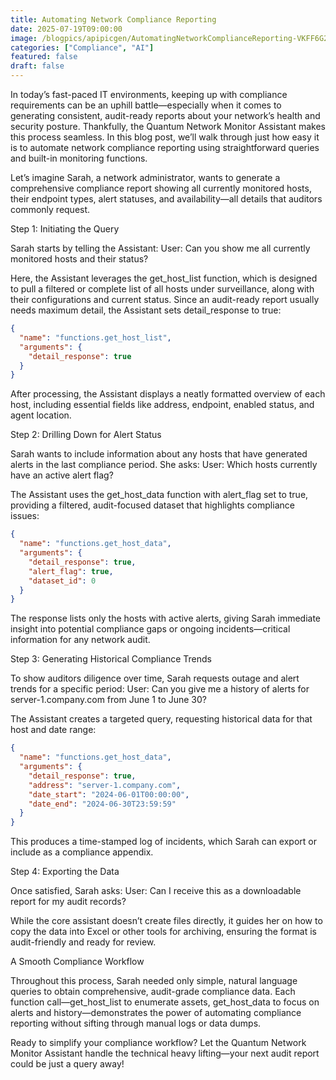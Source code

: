 ```yaml
---
title: Automating Network Compliance Reporting
date: 2025-07-19T09:00:00
image: /blogpics/apipicgen/AutomatingNetworkComplianceReporting-VKFF6G2CG9.jpg
categories: ["Compliance", "AI"]
featured: false
draft: false
---
```

In today’s fast-paced IT environments, keeping up with compliance requirements can be an uphill battle—especially when it comes to generating consistent, audit-ready reports about your network’s health and security posture. Thankfully, the Quantum Network Monitor Assistant makes this process seamless. In this blog post, we’ll walk through just how easy it is to automate network compliance reporting using straightforward queries and built-in monitoring functions. 

Let’s imagine Sarah, a network administrator, wants to generate a comprehensive compliance report showing all currently monitored hosts, their endpoint types, alert statuses, and availability—all details that auditors commonly request.

Step 1: Initiating the Query

Sarah starts by telling the Assistant:
User: Can you show me all currently monitored hosts and their status?

Here, the Assistant leverages the get_host_list function, which is designed to pull a filtered or complete list of all hosts under surveillance, along with their configurations and current status. Since an audit-ready report usually needs maximum detail, the Assistant sets detail_response to true:

```json
{
  "name": "functions.get_host_list",
  "arguments": {
    "detail_response": true
  }
}
```

After processing, the Assistant displays a neatly formatted overview of each host, including essential fields like address, endpoint, enabled status, and agent location.

Step 2: Drilling Down for Alert Status

Sarah wants to include information about any hosts that have generated alerts in the last compliance period. She asks:
User: Which hosts currently have an active alert flag?

The Assistant uses the get_host_data function with alert_flag set to true, providing a filtered, audit-focused dataset that highlights compliance issues:

```json
{
  "name": "functions.get_host_data",
  "arguments": {
    "detail_response": true,
    "alert_flag": true,
    "dataset_id": 0
  }
}
```

The response lists only the hosts with active alerts, giving Sarah immediate insight into potential compliance gaps or ongoing incidents—critical information for any network audit.

Step 3: Generating Historical Compliance Trends

To show auditors diligence over time, Sarah requests outage and alert trends for a specific period:
User: Can you give me a history of alerts for server-1.company.com from June 1 to June 30?

The Assistant creates a targeted query, requesting historical data for that host and date range:

```json
{
  "name": "functions.get_host_data",
  "arguments": {
    "detail_response": true,
    "address": "server-1.company.com",
    "date_start": "2024-06-01T00:00:00",
    "date_end": "2024-06-30T23:59:59"
  }
}
```

This produces a time-stamped log of incidents, which Sarah can export or include as a compliance appendix.

Step 4: Exporting the Data

Once satisfied, Sarah asks:
User: Can I receive this as a downloadable report for my audit records?

While the core assistant doesn’t create files directly, it guides her on how to copy the data into Excel or other tools for archiving, ensuring the format is audit-friendly and ready for review.

A Smooth Compliance Workflow

Throughout this process, Sarah needed only simple, natural language queries to obtain comprehensive, audit-grade compliance data. Each function call—get_host_list to enumerate assets, get_host_data to focus on alerts and history—demonstrates the power of automating compliance reporting without sifting through manual logs or data dumps.

Ready to simplify your compliance workflow? Let the Quantum Network Monitor Assistant handle the technical heavy lifting—your next audit report could be just a query away!